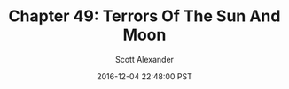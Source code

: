 ---
layout: chapter
title: "Chapter 49: Terrors Of The Sun And Moon"
author: Scott Alexander
description: http://unsongbook.com/chapter-49-terrors-of-the-sun-and-moon/
date: 2016-12-04 22:48:00 PST
length: 2432475
duration: 608
guid: chapter-49-terrors-of-the-sun-and-moon
---